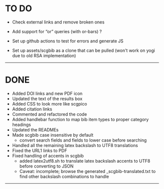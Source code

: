 # TO DO

- Check external links and remove broken ones

- Add support for “or” queries (with or-bars) ?

- Set up github actions to test for errors and generate JS

- Set up assets/scgbib as a clone that can be pulled (won't work on yogi due to old RSA implementation)

---
# DONE

- Added DOI links and new PDF icon
- Updated the text of the results box
- Added CSS to look more like scgpico 
- Added citation links
- Commented and refactored the code
- Added handlebar function to map bib item types to proper category headings
- Updated the READMEs
- Made scgbib case insensitive by default
	- convert search fields and fields to lower case before searching
- Handled all the remaining latex backslash to UTF8 translations
- Fixed the URL1 links to PDF
- Fixed handling of accents in scgbib
	- added latex2utf8.sh to translate latex backslash accents to UTF8 before converting to JSON
	- Caveat: incomplete; browse the generated _scgbib-translated.txt to find other backslash combinations to handle

---

